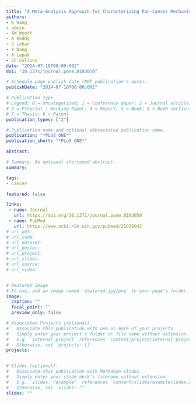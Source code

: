 ```yaml
---
title: "A Meta-Analysis Approach for Characterizing Pan-Cancer Mechanisms of Drug Sensitivity in Cell Lines"
authors:
- K Wang
- admin
- AW Wyatt
- A Reddy
- J Lehar
- Y Wang
- A Lapuk
- CC Collins
date: "2014-07-18T00:00:00Z"
doi: "10.1371/journal.pone.0103050"

# Schedule page publish date (NOT publication's date).
publishDate: "2014-07-18T00:00:00Z"

# Publication type.
# Legend: 0 = Uncategorized; 1 = Conference paper; 2 = Journal article;
# 3 = Preprint / Working Paper; 4 = Report; 5 = Book; 6 = Book section;
# 7 = Thesis; 8 = Patent
publication_types: ["2"]

# Publication name and optional abbreviated publication name.
publication: "*PLoS ONE*"
publication_short: "*PLoS ONE*"

abstract: 

# Summary. An optional shortened abstract.
summary: 

tags:
- Cancer

featured: false

links:
 - name: Journal
   url: https://doi.org/10.1371/journal.pone.0103050
 - name: PubMed
   url: https://www.ncbi.nlm.nih.gov/pubmed/25036042
# url_pdf: 
# url_code: 
# url_dataset: 
# url_poster: 
# url_project: 
# url_slides: 
# url_source: 
# url_video: 


# Featured image
# To use, add an image named `featured.jpg/png` to your page's folder. 
image:
  caption: ""
  focal_point: ""
  preview_only: false

# Associated Projects (optional).
#   Associate this publication with one or more of your projects.
#   Simply enter your project's folder or file name without extension.
#   E.g. `internal-project` references `content/project/internal-project/index.md`.
#   Otherwise, set `projects: []`.
projects:


# Slides (optional).
#   Associate this publication with Markdown slides.
#   Simply enter your slide deck's filename without extension.
#   E.g. `slides: "example"` references `content/slides/example/index.md`.
#   Otherwise, set `slides: ""`.
slides: ""
---
```


